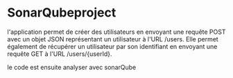 # SonarQubeproject
 l'application permet de créer des utilisateurs en envoyant une requête POST 
 avec un objet JSON représentant un utilisateur à l'URL /users. Elle permet également de récupérer un utilisateur
 par son identifiant en envoyant une requête GET à l'URL /users/{userId}.

 le code est ensuite analyser avec sonarQube

 
 
 

